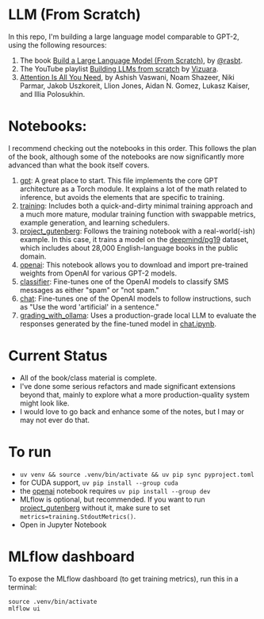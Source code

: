 # LLM (From Scratch)

In this repo, I'm building a large language model comparable to GPT-2, using the following resources:
1. The book [Build a Large Language Model (From Scratch)](https://www.manning.com/books/build-a-large-language-model-from-scratch), by [@rasbt](https://github.com/rasbt).
2. The YouTube playlist [Building LLMs from scratch](https://www.youtube.com/playlist?list=PLPTV0NXA_ZSgsLAr8YCgCwhPIJNNtexWu) by [Vizuara](https://www.youtube.com/@vizuara).
3. [Attention Is All You Need](https://arxiv.org/abs/1706.03762), by Ashish Vaswani, Noam Shazeer, Niki Parmar, Jakob Uszkoreit, Llion Jones, Aidan N. Gomez, Lukasz Kaiser, and Illia Polosukhin.

# Notebooks:

I recommend checking out the notebooks in this order. This follows the plan of the book, although some of the notebooks are now significantly more advanced than what the book itself covers.

1. [gpt](./gpt.ipynb): A great place to start. This file implements the core GPT architecture as a Torch module. It explains a lot of the math related to inference, but avoids the elements that are specific to training.
2. [training](./gpt.ipynb): Includes both a quick-and-dirty minimal training approach and a much more mature, modular training function with swappable metrics, example generation, and learning schedulers.
3. [project_gutenberg](./project_gutenberg.ipynb): Follows the training notebook with a real-world(-ish) example. In this case, it trains a model on the [deepmind/pg19](https://huggingface.co/datasets/deepmind/pg19) dataset, which includes about 28,000 English-language books in the public domain.
4. [openai](./openai.ipynb): This notebook allows you to download and import pre-trained weights from OpenAI for various GPT-2 models.
5. [classifier](./classifier.ipynb): Fine-tunes one of the OpenAI models to classify SMS messages as either "spam" or "not spam."
6. [chat](./chat.ipynb): Fine-tunes one of the OpenAI models to follow instructions, such as "Use the word 'artificial' in a sentence."
7. [grading_with_ollama](./grading_with_ollama.ipynb): Uses a production-grade local LLM to evaluate the responses generated by the fine-tuned model in [chat.ipynb](./chat.ipynb).

# Current Status

- All of the book/class material is complete.
- I've done some serious refactors and made significant extensions beyond that, mainly to explore what a more production-quality system might look like.
- I would love to go back and enhance some of the notes, but I may or may not ever do that.

# To run

- `uv venv && source .venv/bin/activate && uv pip sync pyproject.toml`
- for CUDA support, `uv pip install --group cuda`
- the [openai](./openai.ipynb) notebook requires `uv pip install --group dev`
- MLflow is optional, but recommended. If you want to run [project_gutenberg](./project_gutenberg.ipynb) without it, make sure to set `metrics=training.StdoutMetrics()`.
- Open in Jupyter Notebook

# MLflow dashboard

To expose the MLflow dashboard (to get training metrics), run this in a terminal:

```
source .venv/bin/activate
mlflow ui
```
